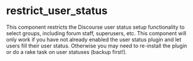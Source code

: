 # restrict_user_status
This component restricts the Discourse user status setup functionality to select groups, including forum staff, superusers, etc. This component will only work if you have not already enabled the user status plugin and let users fill their user status. Otherwise you may need to re-install the plugin or do a rake task on user statuses (backup first!).
